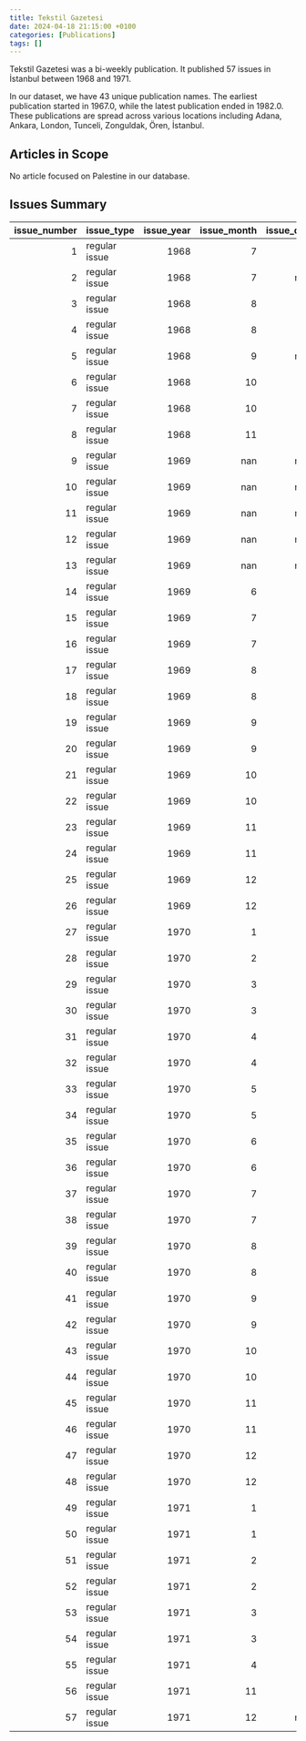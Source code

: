 ```yaml
---
title: Tekstil Gazetesi
date: 2024-04-18 21:15:00 +0100
categories: [Publications]
tags: []
---
```


Tekstil Gazetesi was a bi-weekly publication. It published 57 issues in İstanbul between 1968 and 1971.

In our dataset, we have 43 unique publication names. The earliest publication started in 1967.0, while the latest publication ended in 1982.0. These publications are spread across various locations including Adana, Ankara, London, Tunceli, Zonguldak, Ören, İstanbul.

## Articles in Scope

No article focused on Palestine in our database.

## Issues Summary

|   issue_number | issue_type    |   issue_year |   issue_month |   issue_day |
|---------------:|:--------------|-------------:|--------------:|------------:|
|              1 | regular issue |         1968 |             7 |           1 |
|              2 | regular issue |         1968 |             7 |         nan |
|              3 | regular issue |         1968 |             8 |           1 |
|              4 | regular issue |         1968 |             8 |          15 |
|              5 | regular issue |         1968 |             9 |         nan |
|              6 | regular issue |         1968 |            10 |           7 |
|              7 | regular issue |         1968 |            10 |          15 |
|              8 | regular issue |         1968 |            11 |          15 |
|              9 | regular issue |         1969 |           nan |         nan |
|             10 | regular issue |         1969 |           nan |         nan |
|             11 | regular issue |         1969 |           nan |         nan |
|             12 | regular issue |         1969 |           nan |         nan |
|             13 | regular issue |         1969 |           nan |         nan |
|             14 | regular issue |         1969 |             6 |           1 |
|             15 | regular issue |         1969 |             7 |           1 |
|             16 | regular issue |         1969 |             7 |          15 |
|             17 | regular issue |         1969 |             8 |           1 |
|             18 | regular issue |         1969 |             8 |          15 |
|             19 | regular issue |         1969 |             9 |           1 |
|             20 | regular issue |         1969 |             9 |          15 |
|             21 | regular issue |         1969 |            10 |           1 |
|             22 | regular issue |         1969 |            10 |          15 |
|             23 | regular issue |         1969 |            11 |           1 |
|             24 | regular issue |         1969 |            11 |          15 |
|             25 | regular issue |         1969 |            12 |           1 |
|             26 | regular issue |         1969 |            12 |          15 |
|             27 | regular issue |         1970 |             1 |          15 |
|             28 | regular issue |         1970 |             2 |           1 |
|             29 | regular issue |         1970 |             3 |           5 |
|             30 | regular issue |         1970 |             3 |          15 |
|             31 | regular issue |         1970 |             4 |           1 |
|             32 | regular issue |         1970 |             4 |          15 |
|             33 | regular issue |         1970 |             5 |           1 |
|             34 | regular issue |         1970 |             5 |          15 |
|             35 | regular issue |         1970 |             6 |           1 |
|             36 | regular issue |         1970 |             6 |          15 |
|             37 | regular issue |         1970 |             7 |           1 |
|             38 | regular issue |         1970 |             7 |          15 |
|             39 | regular issue |         1970 |             8 |           1 |
|             40 | regular issue |         1970 |             8 |          15 |
|             41 | regular issue |         1970 |             9 |           1 |
|             42 | regular issue |         1970 |             9 |          15 |
|             43 | regular issue |         1970 |            10 |           1 |
|             44 | regular issue |         1970 |            10 |          15 |
|             45 | regular issue |         1970 |            11 |           1 |
|             46 | regular issue |         1970 |            11 |          15 |
|             47 | regular issue |         1970 |            12 |           1 |
|             48 | regular issue |         1970 |            12 |          15 |
|             49 | regular issue |         1971 |             1 |           1 |
|             50 | regular issue |         1971 |             1 |          15 |
|             51 | regular issue |         1971 |             2 |           1 |
|             52 | regular issue |         1971 |             2 |          15 |
|             53 | regular issue |         1971 |             3 |           1 |
|             54 | regular issue |         1971 |             3 |          15 |
|             55 | regular issue |         1971 |             4 |           1 |
|             56 | regular issue |         1971 |            11 |          15 |
|             57 | regular issue |         1971 |            12 |         nan |